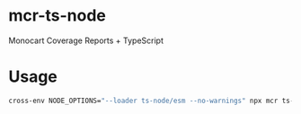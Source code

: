 # mcr-ts-node
Monocart Coverage Reports + TypeScript

# Usage
```sh
cross-env NODE_OPTIONS="--loader ts-node/esm --no-warnings" npx mcr ts-node ./src/example.test.ts -c mcr.config.ts
```
